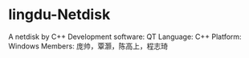 # lingdu-Netdisk
A netdisk by C++
Development software: QT
Language: C++
Platform: Windows
Members: 庞帅，覃灏，陈高上，程志琦
